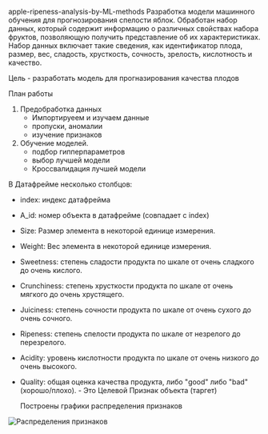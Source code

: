 apple-ripeness-analysis-by-ML-methods
Разработка модели машинного обучения для прогнозирования спелости яблок.
Обработан набор данных, который содержит информацию о различных свойствах набора фруктов, позволяющую получить представление об их характеристиках. 
Набор данных включает такие сведения, как идентификатор плода, размер, вес, сладость, хрусткость, сочность, зрелость, кислотность и качество.

Цель - разработать модель для прогназирования качества плодов

План работы
1. Предобработка данных
    - Импортируеем и изучаем данные
    - пропуски, аномалии
    - изучение признаков
2. Обучение моделей.
    - подбор гипперпараметров
    - выбор лучшей модели
    - Кроссвалидация лучшей модели

В Датафрейме несколько столбцов:
- index: индекс датафрейма
- A_id: номер объекта в датафрейме (совпадает с index)
- Size: Размер элемента в некоторой единице измерения.
- Weight: Вес элемента в некоторой единице измерения.
- Sweetness: степень сладости продукта по шкале от очень сладкого до очень кислого.
- Crunchiness: степень хрусткости продукта по шкале от очень мягкого до очень хрустящего.
- Juiciness: степень сочности продукта по шкале от очень сухого до очень сочного.
- Ripeness: степень спелости продукта по шкале от незрелого до перезрелого.
- Acidity: уровень кислотности продукта по шкале от очень низкого до очень высокого.
- Quality: общая оценка качества продукта, либо "good" либо "bad" (хорошо/плохо). - Это Целевой Признак объекта (таргет)
  
  Построены графики распределения признаков

![Распределения признаков](https://disk.yandex.ru/i/sq9SbdRRCyHx5g)
